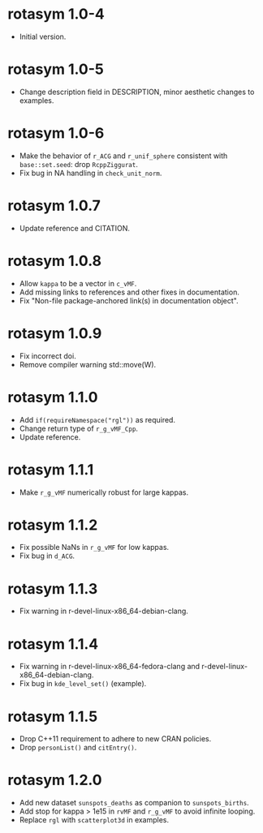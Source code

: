 # rotasym 1.0-4

* Initial version.

# rotasym 1.0-5

* Change description field in DESCRIPTION, minor aesthetic changes to examples.

# rotasym 1.0-6

* Make the behavior of `r_ACG` and `r_unif_sphere` consistent with `base::set.seed`: drop `RcppZiggurat`.
* Fix bug in NA handling in `check_unit_norm`.

# rotasym 1.0.7

* Update reference and CITATION.

# rotasym 1.0.8

* Allow `kappa` to be a vector in `c_vMF`.
* Add missing links to references and other fixes in documentation.
* Fix "Non-file package-anchored link(s) in documentation object".

# rotasym 1.0.9

* Fix incorrect doi.
* Remove compiler warning std::move(W).

# rotasym 1.1.0

* Add `if(requireNamespace("rgl"))` as required.
* Change return type of `r_g_vMF_Cpp`.
* Update reference.

# rotasym 1.1.1

* Make `r_g_vMF` numerically robust for large kappas.

# rotasym 1.1.2

* Fix possible NaNs in `r_g_vMF` for low kappas.
* Fix bug in `d_ACG`.

# rotasym 1.1.3

* Fix warning in r-devel-linux-x86_64-debian-clang.

# rotasym 1.1.4

* Fix warning in r-devel-linux-x86_64-fedora-clang and  r-devel-linux-x86_64-debian-clang.
* Fix bug in `kde_level_set()` (example).

# rotasym 1.1.5

* Drop C++11 requirement to adhere to new CRAN policies.
* Drop `personList()` and `citEntry()`.

# rotasym 1.2.0

* Add new dataset `sunspots_deaths` as companion to `sunspots_births`.
* Add stop for kappa > 1e15 in `rvMF` and `r_g_vMF` to avoid infinite looping.
* Replace `rgl` with `scatterplot3d` in examples.
